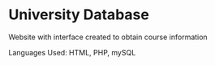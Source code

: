 # University Database

Website with interface created to obtain course information

Languages Used: HTML, PHP, mySQL
